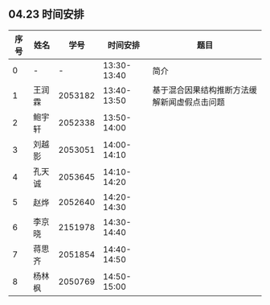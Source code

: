 ## 04.23 时间安排

| 序号 | 姓名   | 学号    | 时间安排    | 题目                                         |
| ---- | ------ | ------- | ----------- | -------------------------------------------- |
| 0    | -      | -       | 13:30-13:40 | 简介                                         |
| 1    | 王润霖 | 2053182 | 13:40-13:50 | 基于混合因果结构推断方法缓解新闻虚假点击问题 |
| 2    | 鲍宇轩 | 2052338 | 13:50-14:00 |                                              |
| 3    | 刘越影 | 2053051 | 14:00-14:10 |                                              |
| 4    | 孔天诚 | 2053645 | 14:10-14:20 |                                              |
| 5    | 赵烨   | 2052640 | 14:20-14:30 |                                              |
| 6    | 李京晓 | 2151978 | 14:30-14:40 |                                              |
| 7    | 蒋思齐 | 2051854 | 14:40-14:50 |                                              |
| 8    | 杨林枫 | 2050769 | 14:50-15:00 |                                              |

